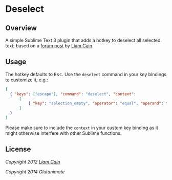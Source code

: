 # Deselect

## Overview

A simple Sublime Text 3 plugin that adds a hotkey to deselect all selected text; based on a [forum post](https://www.sublimetext.com/forum/viewtopic.php?f=2&t=4716#p21219) by [Liam Cain](https://github.com/BoundInCode/).

## Usage

The hotkey defaults to <kbd>Esc</kbd>. Use the `deselect` command in your key bindings to customize it, e.g.:


```json
[
  { "keys": ["escape"], "command": "deselect", "context":
      [
          { "key": "selection_empty", "operator": "equal", "operand": false, "match_all": true }
      ]   
  }
]
```

Please make sure to include the `context` in your custom key binding as it might otherwise interfere with other Sublime functions.

## License

*Copyright 2012 [Liam Cain](https://github.com/BoundInCode/)*

*Copyright 2014 Glutanimate*